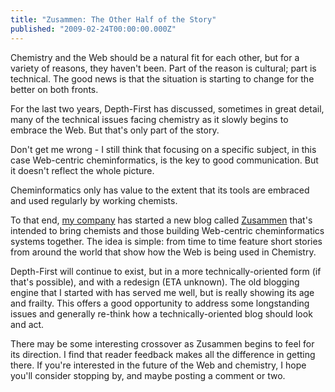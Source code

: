 ```yaml
---
title: "Zusammen: The Other Half of the Story"
published: "2009-02-24T00:00:00.000Z"
---
```


Chemistry and the Web should be a natural fit for each other, but for a variety of reasons, they haven't been. Part of the reason is cultural; part is technical. The good news is that the situation is starting to change for the better on both fronts.

For the last two years, Depth-First has discussed, sometimes in great detail, many of the technical issues facing chemistry as it slowly begins to embrace the Web. But that's only part of the story.

Don't get me wrong - I still think that focusing on a specific subject, in this case Web-centric cheminformatics, is the key to good communication. But it doesn't reflect the whole picture.

Cheminformatics only has value to the extent that its tools are embraced and used regularly by working chemists.

To that end, [my company](http://metamolecular.com) has started a new blog called [Zusammen](http://zusammen.metamolecular.com) that's intended to bring chemists and those building Web-centric cheminformatics systems together. The idea is simple: from time to time feature short stories from around the world that show how the Web is being used in Chemistry.

Depth-First will continue to exist, but in a more technically-oriented form (if that's possible), and with a redesign (ETA unknown). The old blogging engine that I started with has served me well, but is really showing its age and frailty. This offers a good opportunity to address some longstanding issues and generally re-think how a technically-oriented blog should look and act.

There may be some interesting crossover as Zusammen begins to feel for its direction. I find that reader feedback makes all the difference in getting there. If you're interested in the future of the Web and chemistry, I hope you'll consider stopping by, and maybe posting a comment or two.
